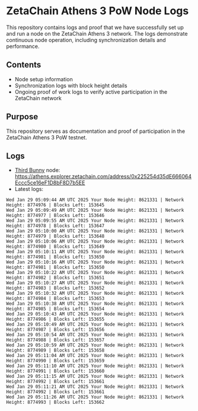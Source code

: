 # ZetaChain Athens 3 PoW Node Logs
This repository contains logs and proof that we have successfully set up and run a node on the ZetaChain Athens 3 network. The logs demonstrate continuous node operation, including synchronization details and performance.

## Contents
- Node setup information
- Synchronization logs with block height details
- Ongoing proof of work logs to verify active participation in the ZetaChain network

## Purpose
This repository serves as documentation and proof of participation in the ZetaChain Athens 3 PoW testnet.

## Logs

- [Third Bunny](https://thirdbunny.xyz/) node: https://athens.explorer.zetachain.com/address/0x225254d35dE666064Eccc5ce16eF1D8bF8D7b5EE
- Latest logs:
```
Wed Jan 29 05:09:44 AM UTC 2025 Your Node Height: 8621331 | Network Height: 8774976 | Blocks Left: 153645
Wed Jan 29 05:09:49 AM UTC 2025 Your Node Height: 8621331 | Network Height: 8774977 | Blocks Left: 153646
Wed Jan 29 05:09:55 AM UTC 2025 Your Node Height: 8621331 | Network Height: 8774978 | Blocks Left: 153647
Wed Jan 29 05:10:00 AM UTC 2025 Your Node Height: 8621331 | Network Height: 8774979 | Blocks Left: 153648
Wed Jan 29 05:10:06 AM UTC 2025 Your Node Height: 8621331 | Network Height: 8774980 | Blocks Left: 153649
Wed Jan 29 05:10:11 AM UTC 2025 Your Node Height: 8621331 | Network Height: 8774981 | Blocks Left: 153650
Wed Jan 29 05:10:16 AM UTC 2025 Your Node Height: 8621331 | Network Height: 8774981 | Blocks Left: 153650
Wed Jan 29 05:10:22 AM UTC 2025 Your Node Height: 8621331 | Network Height: 8774982 | Blocks Left: 153651
Wed Jan 29 05:10:27 AM UTC 2025 Your Node Height: 8621331 | Network Height: 8774983 | Blocks Left: 153652
Wed Jan 29 05:10:32 AM UTC 2025 Your Node Height: 8621331 | Network Height: 8774984 | Blocks Left: 153653
Wed Jan 29 05:10:38 AM UTC 2025 Your Node Height: 8621331 | Network Height: 8774985 | Blocks Left: 153654
Wed Jan 29 05:10:43 AM UTC 2025 Your Node Height: 8621331 | Network Height: 8774986 | Blocks Left: 153655
Wed Jan 29 05:10:49 AM UTC 2025 Your Node Height: 8621331 | Network Height: 8774987 | Blocks Left: 153656
Wed Jan 29 05:10:54 AM UTC 2025 Your Node Height: 8621331 | Network Height: 8774988 | Blocks Left: 153657
Wed Jan 29 05:10:59 AM UTC 2025 Your Node Height: 8621331 | Network Height: 8774989 | Blocks Left: 153658
Wed Jan 29 05:11:04 AM UTC 2025 Your Node Height: 8621331 | Network Height: 8774990 | Blocks Left: 153659
Wed Jan 29 05:11:10 AM UTC 2025 Your Node Height: 8621331 | Network Height: 8774991 | Blocks Left: 153660
Wed Jan 29 05:11:15 AM UTC 2025 Your Node Height: 8621331 | Network Height: 8774992 | Blocks Left: 153661
Wed Jan 29 05:11:21 AM UTC 2025 Your Node Height: 8621331 | Network Height: 8774992 | Blocks Left: 153661
Wed Jan 29 05:11:26 AM UTC 2025 Your Node Height: 8621331 | Network Height: 8774993 | Blocks Left: 153662
```
